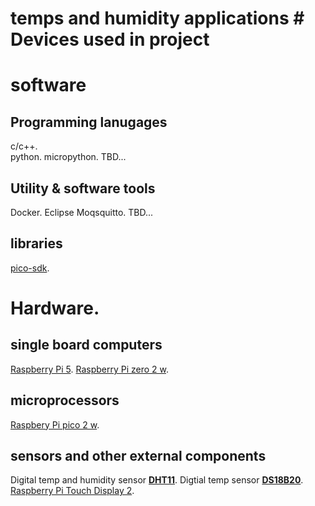 # temps and humidity applications # Devices used in project

# software
## Programming lanugages
c/c++.  
python.
micropython.
TBD...
## Utility & software tools
Docker.
Eclipse Moqsquitto.
TBD...
## libraries
[pico-sdk](https://github.com/raspberrypi/pico-sdk).

# Hardware.
## single board computers 
[Raspberry Pi 5](https://www.electrokit.com/raspberry-pi-5-4gb).
[Raspberry Pi zero 2 w](https://www.electrokit.com/raspberry-pi-zero-2-wh-med-header).
## microprocessors
[Raspbery Pi pico 2 w](https://www.electrokit.com/raspberry-pi-pico-2-wh).
## sensors and other external components
Digital temp and humidity sensor [**DHT11**](https://www.electrokit.com/digital-temperatur-och-fuktsensor-dht11?gad_source=1&gclid=CjwKCAjw47i_BhBTEiwAaJfPphUT4hafatninANtBC2LyBjfZdAijiScUMjQQJ7mAta9504wdJjk9BoCUQAQAvD_BwE).
Digtial temp sensor [**DS18B20**](https://www.electrokit.com/temperatursensor-ds18b20#:~:text=Digital%20temperatursensor%20DS18B20%20som%20m%C3%A4ter,9%2D%20och%2012%2Dbitar.).
[Raspberry Pi Touch Display 2](https://www.electrokit.com/raspberry-pi-touch-display-2?gad_source=1&gclid=CjwKCAjw47i_BhBTEiwAaJfPpm3QhIrr4pp1sjCruy8f8WO_yzYBXjPS5uTyz6VbuVXTFLWNrVBRChoC2nEQAvD_BwE).


